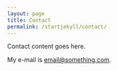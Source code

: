 ```yaml
---
layout: page
title: Contact
permalink: /startjekyll/contact/
---
```


Contact content goes here.

My e-mail is [email@something.com](mailto:email@somehhthing.com).

